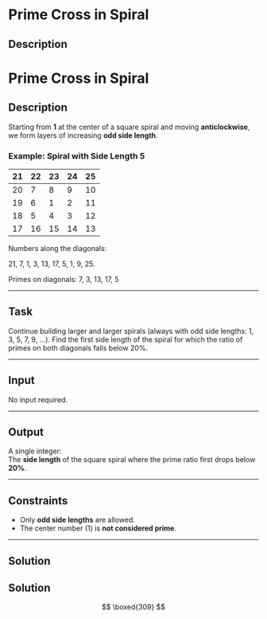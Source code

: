# Prime Cross in Spiral

## Description
# Prime Cross in Spiral

## Description

Starting from **1** at the center of a square spiral and moving **anticlockwise**, we form layers of increasing **odd side length**.

### Example: Spiral with Side Length 5

| 21 | 22 | 23 | 24 | 25 |
|----|----|----|----|----|
| 20 |  7 |  8 |  9 | 10 |
| 19 |  6 |  1 |  2 | 11 |
| 18 |  5 |  4 |  3 | 12 |
| 17 | 16 | 15 | 14 | 13 |

Numbers along the diagonals:

21, 7, 1, 3, 13, 17, 5, 1, 9, 25.  


Primes on diagonals:
 7, 3, 13, 17, 5

---

## Task

 Continue building larger and larger spirals (always with odd side lengths: 1, 3, 5, 7, 9, …). Find the first side length of the spiral for which the ratio of primes on both diagonals falls below 20%.



---

## Input

No input required.

---

## Output

A single integer:  
The **side length** of the square spiral where the prime ratio first drops below **20%**.

---

## Constraints

- Only **odd side lengths** are allowed.  
- The center number \(1\) is **not considered prime**.

---

## Solution

## Solution
$$
\boxed{309}
$$
